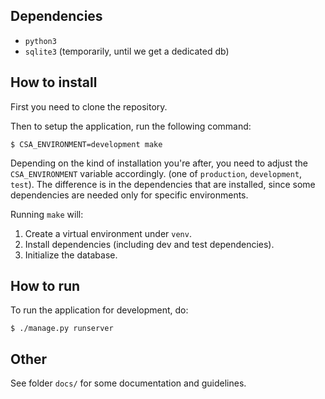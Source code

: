
## Dependencies ##

* `python3`
* `sqlite3` (temporarily, until we get a dedicated db)

## How to install ##

First you need to clone the repository.

Then to setup the application, run the following command:

```
$ CSA_ENVIRONMENT=development make
```

Depending on the kind of installation you're after, you need to adjust the
`CSA_ENVIRONMENT` variable accordingly. (one of `production`, `development`,
`test`). The difference is in the dependencies that are installed, since some
dependencies are needed only for specific environments.

Running `make` will:

1. Create a virtual environment under `venv`.
2. Install dependencies (including dev and test dependencies).
3. Initialize the database.


## How to run ##

To run the application for development, do:

```
$ ./manage.py runserver
```

## Other ##

See folder `docs/` for some documentation and guidelines.
